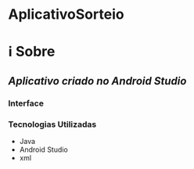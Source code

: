 # AplicativoSorteio
# ℹ Sobre
## *Aplicativo criado no Android Studio*

### Interface

### Tecnologias Utilizadas
<ul>
  <li>Java</li>
  <li>Android Studio</li>
  <li>xml</li>
</ul>

